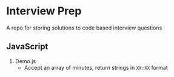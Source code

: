 # Interview Prep
A repo for storing solutions to code based interview questions

## JavaScript
1. Demo.js
    - Accept an array of minutes, return strings in `XX:XX` format